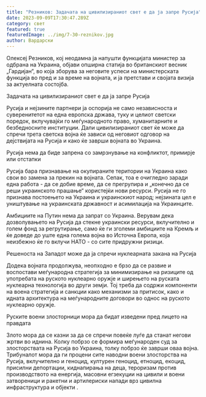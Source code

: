 ```yaml
---
title: "Резников: Задачата на цивилизираниот свет е да ја запре Русија"
date: 2023-09-09T17:30:47.289Z
category: свет
featured: true
featuredImage: ../img/7-30-reznikov.jpg
author: Вардарски
---
```

Олексеј Резников, кој неодамна ја напушти функцијата министер за одбрана на Украина, објави опширна статија во британскиот весник „Гардијан“, во која зборува за неговите успеси на министерската функција во пред и за време на војната, и ја претстави и својата визија за актуелната состојба.

Задачата на цивилизираниот свет е да ја запре Русија

Русија и нејзините партнери ја оспорија не само независноста и суверенитетот на една европска држава, туку и целиот светски поредок, вклучувајќи го меѓународното право, хуманитарните и безбедносните институции. Дали цивилизираниот свет ќе може да спречи трета светска војна ќе зависи од неговиот одговор на дејствијата на Русија и како ќе заврши војната во Украина.

Русија нема да биде запрена со замрзнување на конфликтот, примирје или отстапки

Русија бара признавање на окупираните територии на Украина како свои во замена за прекин на војната. Сепак, тоа е очигледно заради една работа - да се добие време, да се прегрупира и „конечно да се реши украинското прашање“ користејќи нови ресурси. Русија не го признава постоењето на Украина и украинскиот народ; нејзината цел е уништување на украинската државност и асимилација на Украинците.

Амбициите на Путин нема да запрат со Украина. Верувам дека дозволувањето на Русија да стекне украински ресурси, вклучително и голем фонд за регрутирање, само ќе ги зголеми амбициите на Кремљ и ќе доведе до уште една голема војна во Источна Европа, која неизбежно ќе го вклучи НАТО - со сите придружни ризици.

Решеноста на Западот може да ја спречи нуклеарната закана на Русија

Додека војната продолжува, неопходно е брзо да се развие и воспостави меѓународна стратегија за минимизирање на ризиците од употребата на руското нуклеарно оружје и ширењето на руската нуклеарна технологија во други земји. Тој треба да содржи компоненти на воена стратегија и санкции како механизми за притисок, како и идната архитектура на меѓународните договори во однос на руското нуклеарно оружје.

Руските воени злосторници мора да бидат изведени пред лицето на правдата

Злото мора да се казни за да се спречи повеќе луѓе да станат негови жртви во иднина. Колку побрзо се формира меѓународен суд за злосторствата на Русија во Украина, толку побрзо ќе заврши оваа војна. Трибуналот мора да ги процени сите наводни воени злосторства на Русија, вклучително и геноцид, културен геноцид, етноцид, екоцид, присилни депортации, киднапирања на деца, тероризам против производството на енергија, масовни егзекуции на цивили и воени затвореници и ракетни и артилериски напади врз цивилна инфраструктура и објекти .